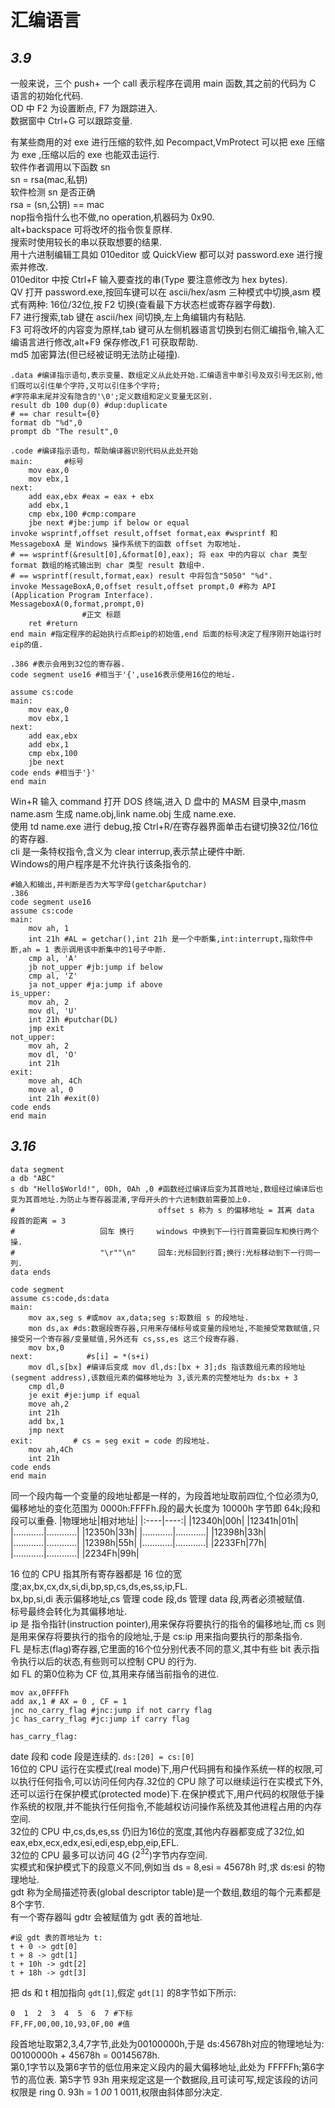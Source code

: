 # 汇编语言

## *3.9*

一般来说，三个 push+ 一个 call 表示程序在调用 main 函数,其之前的代码为 C 语言的初始化代码.  
OD 中 F2 为设置断点, F7 为跟踪进入.  
数据窗中 Ctrl+G 可以跟踪变量.  

有某些商用的对 exe 进行压缩的软件,如 Pecompact,VmProtect 可以把 exe 压缩为 exe ,压缩以后的 exe 也能双击运行.  
软件作者调用以下函数 sn  
sn = rsa(mac,私钥)  
软件检测 sn 是否正确  
rsa = (sn,公钥) == mac  
nop指令指什么也不做,no operation,机器码为 0x90.  
alt+backspace 可将改坏的指令恢复原样.  
搜索时使用较长的串以获取想要的结果.  
用十六进制编辑工具如 010editor 或 QuickView 都可以对 password.exe 进行搜索并修改.  
010editor 中按 Ctrl+F 输入要查找的串(Type 要注意修改为 hex bytes).  
QV 打开 password.exe,按回车键可以在 ascii/hex/asm 三种模式中切换,asm 模式有两种: 16位/32位,按 F2 切换(查看最下方状态栏或寄存器字母数).  
F7 进行搜索,tab 键在 ascii/hex 间切换,左上角编辑内有粘贴.  
F3 可将改坏的内容变为原样,tab 键可从左侧机器语言切换到右侧汇编指令,输入汇编语言进行修改,alt+F9 保存修改,F1 可获取帮助.  
md5 加密算法(但已经被证明无法防止碰撞).

~~~
.data #编译指示语句,表示变量、数组定义从此处开始.汇编语言中单引号及双引号无区别,他们既可以引住单个字符,又可以引住多个字符;
#字符串末尾并没有隐含的'\0';定义数组和定义变量无区别.
result db 100 dup(0) #dup:duplicate
# == char result={0}
format db "%d",0
prompt db "The result",0

.code #编译指示语句，帮助编译器识别代码从此处开始   
main:       #标号
    mov eax,0
    mov ebx,1
next:
    add eax,ebx #eax = eax + ebx
    add ebx,1 
    cmp ebx,100 #cmp:compare
    jbe next #jbe:jump if below or equal
invoke wsprintf,offset result,offset format,eax #wsprintf 和 MessageboxA 是 Windows 操作系统下的函数 offset 为取地址.
# == wsprintf(&result[0],&format[0],eax); 将 eax 中的内容以 char 类型 format 数组的格式输出到 char 类型 result 数组中.
# == wsprintf(result,format,eax) result 中将包含"5050" "%d".
invoke MessageBoxA,0,offset result,offset prompt,0 #称为 API (Application Program Interface).
MessageboxA(0,format,prompt,0)
                #正文 标题
    ret #return
end main #指定程序的起始执行点即eip的初始值,end 后面的标号决定了程序刚开始运行时eip的值.
~~~

~~~
.386 #表示会用到32位的寄存器.
code segment use16 #相当于'{',use16表示使用16位的地址.

assume cs:code
main:       
    mov eax,0
    mov ebx,1
next:
    add eax,ebx 
    add ebx,1 
    cmp ebx,100 
    jbe next 
code ends #相当于'}'
end main
~~~

Win+R 输入 command 打开 DOS 终端,进入 D 盘中的 MASM 目录中,masm name.asm 生成 name.obj,link name.obj 生成 name.exe.  
使用 td name.exe 进行 debug,按 Ctrl+R/在寄存器界面单击右键切换32位/16位的寄存器.  
cli 是一条特权指令,含义为 clear interrup,表示禁止硬件中断.  
Windows的用户程序是不允许执行该条指令的.  

~~~
#输入和输出,并判断是否为大写字母(getchar&putchar)
.386
code segment use16
assume cs:code
main:
    mov ah, 1
    int 21h #AL = getchar(),int 21h 是一个中断集,int:interrupt,指软件中断,ah = 1 表示调用该中断集中的1号子中断.
    cmp al, 'A'
    jb not_upper #jb:jump if below
    cmp al, 'Z'
    ja not_upper #ja:jump if above
is_upper:
    mov ah, 2
    mov dl, 'U'
    int 21h #putchar(DL)
    jmp exit
not_upper:
    mov ah, 2
    mov dl, 'O'
    int 21h
exit:
    move ah, 4Ch
    move al, 0
    int 21h #exit(0)
code ends
end main
~~~

## *3.16*  
 
~~~
data segment
a db "ABC"
s db "Hello$World!", 0Dh, 0Ah ,0 #函数经过编译后变为其首地址,数组经过编译后也变为其首地址.为防止与寄存器混淆,字母开头的十六进制数前需要加上0.
#                                offset s 称为 s 的偏移地址 = 其离 data 段首的距离 = 3 
#                   回车 换行     windows 中换到下一行行首需要回车和换行两个操.
#                   "\r""\n"     回车:光标回到行首;换行:光标移动到下一行同一列.
data ends

code segment 
assume cs:code,ds:data
main:
    mov ax,seg s #或mov ax,data;seg s:取数组 s 的段地址.
    mon ds,ax #ds:数据段寄存器,只用来存储标号或变量的段地址,不能接受常数赋值,只接受另一个寄存器/变量赋值,另外还有 cs,ss,es 这三个段寄存器.
    mov bx,0
next:            #s[i] = *(s+i)
    mov dl,s[bx] #编译后变成 mov dl,ds:[bx + 3];ds 指该数组元素的段地址(segment address),该数组元素的偏移地址为 3,该元素的完整地址为 ds:bx + 3
    cmp dl,0
    je exit #je:jump if equal
    move ah,2
    int 21h
    add bx,1
    jmp next
exit:         # cs = seg exit = code 的段地址.
    mov ah,4Ch
    int 21h
code ends
end main
~~~

同一个段内每一个变量的段地址都是一样的，为段首地址取前四位,个位必须为0,偏移地址的变化范围为 0000h:FFFFh.段的最大长度为 10000h 字节即 64k;段和段可以重叠.
|物理地址|相对地址|
|:----|----:|
|12340h|00h|
|12341h|01h|
|…………|…………|
|12350h|33h|
|…………|…………|
|12398h|33h|
|…………|…………|
|12398h|55h|
|…………|…………|
|2233Fh|77h|
|…………|…………|
|2234Fh|99h|

16 位的 CPU 指其所有寄存器都是 16 位的宽度;ax,bx,cx,dx,si,di,bp,sp,cs,ds,es,ss,ip,FL.  
bx,bp,si,di 表示偏移地址,cs 管理 code 段,ds 管理 data 段,两者必须被赋值.  
标号最终会转化为其偏移地址.  
ip 是 指令指针(instruction pointer),用来保存将要执行的指令的偏移地址,而 cs 则是用来保存将要执行的指令的段地址,于是 cs:ip 用来指向要执行的那条指令.  
FL 是标志(flag)寄存器,它里面的16个位分别代表不同的意义,其中有些 bit 表示指令执行以后的状态,有些则可以控制 CPU 的行为.  
如 FL 的第0位称为 CF 位,其用来存储当前指令的进位.
~~~
mov ax,0FFFFh
add ax,1 # AX = 0 , CF = 1
jnc no_carry_flag #jnc:jump if not carry flag
jc has_carry_flag #jc:jump if carry flag

has_carry_flag:
~~~

date 段和 code 段是连续的. `ds:[20] = cs:[0]`  
16位的 CPU 运行在实模式(real mode)下,用户代码拥有和操作系统一样的权限,可以执行任何指令,可以访问任何内存.32位的 CPU 除了可以继续运行在实模式下外,还可以运行在保护模式(protected mode)下.在保护模式下,用户代码的权限低于操作系统的权限,并不能执行任何指令,不能越权访问操作系统及其他进程占用的内存空间.  
32位的 CPU 中,cs,ds,es,ss 仍旧为16位的宽度,其他内存器都变成了32位,如 eax,ebx,ecx,edx,esi,edi,esp,ebp,eip,EFL.  
32位的 CPU 最多可以访问 4G ($2^{32}$)字节内存空间.  
实模式和保护模式下的段意义不同,例如当 ds = 8,esi  = 45678h 时,求 ds:esi 的物理地址.  
gdt 称为全局描述符表(global descriptor table)是一个数组,数组的每个元素都是8个字节.  
有一个寄存器叫 gdtr 会被赋值为 gdt 表的首地址.
~~~
#设 gdt 表的首地址为 t:
t + 0 -> gdt[0]
t + 8 -> gdt[1]
t + 10h -> gdt[2]
t + 18h -> gdt[3]
~~~
把 ds 和 t 相加指向 `gdt[1]`,假定 `gdt[1]` 的8字节如下所示:  
~~~
0  1  2  3  4  5  6  7 #下标  
FF,FF,00,00,10,93,0F,00 #值  
~~~
段首地址取第2,3,4,7字节,此处为00100000h,于是 ds:45678h对应的物理地址为: 00100000h + 45678h = 00145678h.  
第0,1字节以及第6字节的低位用来定义段内的最大偏移地址,此处为 FFFFFh;第6字节的高位表.
第5字节 93h 用来规定这是一个数据段,且可读可写,规定该段的访问权限是 ring 0. 93h = 1 _00_ 1 0011,权限由斜体部分决定.